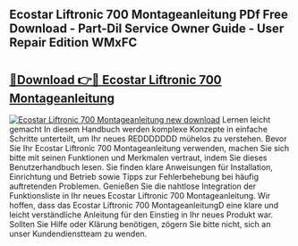 ## Ecostar Liftronic 700 Montageanleitung PDf Free Download - Part-DiI Service Owner Guide - User Repair Edition WMxFC

# <h2><a href="http://df8nha.blite.top/?on=Ecostar+Liftronic+700+Montageanleitung">🔗Download 👉🔴 Ecostar Liftronic 700 Montageanleitung</a></h2>

[![Ecostar Liftronic 700 Montageanleitung new download](https://i.imgur.com/lujVjoI.png)](http://df8nha.blite.top/?on=Ecostar+Liftronic+700+Montageanleitung)
Lernen leicht gemacht In diesem Handbuch werden komplexe Konzepte in einfache Schritte unterteilt, um Ihr neues REDDDDDDD mühelos zu verstehen. Bevor Sie Ihr Ecostar Liftronic 700 Montageanleitung verwenden, machen Sie sich bitte mit seinen Funktionen und Merkmalen vertraut, indem Sie dieses Benutzerhandbuch lesen. Sie finden klare Anweisungen für Installation, Einrichtung und Betrieb sowie Tipps zur Fehlerbehebung bei häufig auftretenden Problemen. Genießen Sie die nahtlose Integration der Funktionsliste in Ihr neues Ecostar Liftronic 700 Montageanleitung. Wir hoffen, dass das Ecostar Liftronic 700 MontageanleitungD eine klare und leicht verständliche Anleitung für den Einstieg in Ihr neues Produkt war. Sollten Sie Hilfe oder Klärung benötigen, zögern Sie bitte nicht, sich an unser Kundendienstteam zu wenden.
